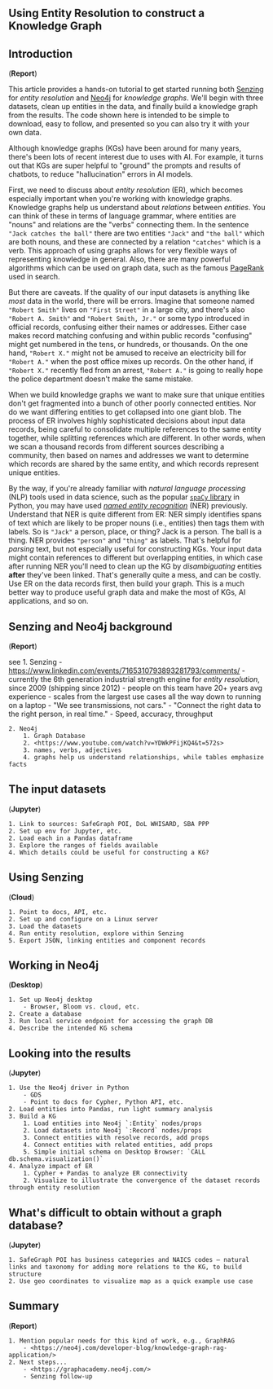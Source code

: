 ## Using Entity Resolution to construct a Knowledge Graph

## Introduction
(**Report**)

This article provides a hands-on tutorial to get started running both [Senzing](https://senzing.com/) for _entity resolution_ and [Neo4j](https://neo4j.com/) for _knowledge graphs_.
We'll begin with three datasets, clean up entities in the data, and finally build a knowledge graph from the results.
The code shown here is intended to be simple to download, easy to follow, and presented so you can also try it with your own data.

Although knowledge graphs (KGs) have been around for many years, there's been lots of recent interest due to uses with AI. For example, it turns out that KGs are super helpful to "ground" the prompts and results of chatbots, to reduce "hallucination" errors in AI models.

First, we need to discuss about _entity resolution_ (ER), which becomes especially important when you're working with knowledge graphs.
Knowledge graphs help us understand about _relations_ between _entities_.
You can think of these in terms of language grammar, where entities are "nouns" and relations are the "verbs" connecting them. In the sentence `"Jack catches the ball"` there are two entities `"Jack"` and `"the ball"` which are both nouns, and these are connected by a relation `"catches"` which is a verb.
This approach of using graphs allows for very flexible ways of representing knowledge in general.
Also, there are many powerful algorithms which can be used on graph data, such as the famous [PageRank](https://en.wikipedia.org/wiki/PageRank) used in search.

But there are caveats.
If the quality of our input datasets is anything like _most_ data in the world, there will be errors.
Imagine that someone named `"Robert Smith"` lives on `"First Street"` in a large city, and there's also `"Robert A. Smith"` and `"Robert Smith, Jr."` or some typo introduced in official records, confusing either their names or addresses.
Either case makes record matching confusing and within public records "confusing" might get numbered in the tens, or hundreds, or thousands.
On the one hand, `"Robert X."` might not be amused to receive an electricity bill for `"Robert A."` when the post office mixes up records.
On the other hand, if `"Robert X."` recently fled from an arrest, `"Robert A."` is going to really hope the police department doesn't make the same mistake.

When we build knowledge graphs we want to make sure that unique entities don't get fragmented into a bunch of other poorly connected entities.
Nor do we want differing entities to get collapsed into one giant blob.
The process of ER involves highly sophisticated decisions about input data records, being careful to consolidate multiple references to the same entity together, while splitting references which are different.
In other words, when we scan a thousand records from different sources describing a community, then based on names and addresses we want to determine which records are shared by the same entity, and which records represent unique entities.

By the way, if you're already familiar with _natural language processing_ (NLP) tools used in data science, such as the popular [`spaCy` library](https://spacy.io/) in Python, you may have used [_named entity recognition_](https://nlpprogress.com/english/named_entity_recognition.html) (NER) previously.
Understand that NER is quite different from ER: NER simply identifies spans of text which are likely to be proper nouns (i.e., entities) then tags them with labels.
So is `"Jack"` a person, place, or thing?
Jack is a person.
The ball is a thing.
NER provides `"person"` and `"thing"` as labels.
That's helpful for _parsing_ text, but not especially useful for constructing KGs.
Your input data might contain references to different but overlapping entities, in which case after running NER you'll need to clean up the KG by _disambiguating_ entities **after** they've been linked.
That's generally quite a mess, and can be costly.
Use ER on the data records first, then build your graph.
This is a much better way to produce useful graph data and make the most of KGs, AI applications, and so on.


## Senzing and Neo4j background
(**Report**)

see 
	1. Senzing
		- <https://www.linkedin.com/events/7165310793893281793/comments/>
		- currently the 6th generation industrial strength engine for _entity resolution_, since 2009 (shipping since 2012)
		- people on this team have 20+ years avg experience
		- scales from the largest use cases all the way down to running on a laptop
		- "We see transmissions, not cars."
		- "Connect the right data to the right person, in real time."
		- Speed, accuracy, throughput
	
	2. Neo4j
		1. Graph Database
		2. <https://www.youtube.com/watch?v=YDWkPFijKQ4&t=572s>
		3. names, verbs, adjectives
		4. graphs help us understand relationships, while tables emphasize facts


## The input datasets
(**Jupyter**)

	1. Link to sources: SafeGraph POI, DoL WHISARD, SBA PPP
	2. Set up env for Jupyter, etc.
	2. Load each in a Pandas dataframe
	3. Explore the ranges of fields available
	4. Which details could be useful for constructing a KG?


## Using Senzing
(**Cloud**)

  	1. Point to docs, API, etc.
  	2. Set up and configure on a Linux server
	3. Load the datasets
	4. Run entity resolution, explore within Senzing
	5. Export JSON, linking entities and component records


## Working in Neo4j
(**Desktop**)

    1. Set up Neo4j desktop
		- Browser, Bloom vs. cloud, etc. 
    2. Create a database
    3. Run local service endpoint for accessing the graph DB
    4. Describe the intended KG schema


## Looking into the results
(**Jupyter**)

    1. Use the Neo4j driver in Python
		- GDS
		- Point to docs for Cypher, Python API, etc.
    2. Load entities into Pandas, run light summary analysis
    3. Build a KG
		1. Load entities into Neo4j `:Entity` nodes/props
		2. Load datasets into Neo4j `:Record`​ nodes/props
		3. Connect entities with resolve records, add props
		4. Connect entities with related entities, add props
		5. Simple initial schema on Desktop Browser: `CALL db.schema.visualization()`
    4. Analyze impact of ER
		1. Cypher + Pandas to analyze ER connectivity
		2. Visualize to illustrate the convergence of the dataset records through entity resolution


## What's difficult to obtain without a graph database?
(**Jupyter**)

    1. SafeGraph POI has business categories and NAICS codes – natural links and taxonomy for adding more relations to the KG, to build structure
    2. Use geo coordinates to visualize map as a quick example use case


## Summary
(**Report**)

    1. Mention popular needs for this kind of work, e.g., GraphRAG
		- <https://neo4j.com/developer-blog/knowledge-graph-rag-application/>
	2. Next steps...
		- <https://graphacademy.neo4j.com/> 
		- Senzing follow-up
